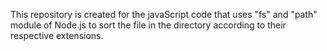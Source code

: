 This repository is created for the javaScript code that uses "fs" and "path" module of Node.js to sort the file in the directory according to their respective extensions.
